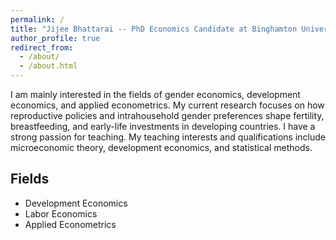 ```yaml
---
permalink: /
title: "Jijee Bhattarai -- PhD Economics Candidate at Binghamton University (SUNY)"
author_profile: true
redirect_from: 
  - /about/
  - /about.html
---
```


I am mainly interested in the fields of gender economics, development economics, and applied econometrics.
My current research focuses on how reproductive policies and intrahousehold gender preferences shape fertility, breastfeeding, and early-life investments in developing countries.
I have a strong passion for teaching. My teaching interests and qualifications include microeconomic theory, development economics, and statistical methods.


Fields
------
* Development Economics
* Labor Economics
* Applied Econometrics


